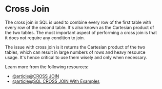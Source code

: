 # Cross Join

The cross join in SQL is used to combine every row of the first table with every row of the second table. It's also known as the Cartesian product of the two tables. The most important aspect of performing a cross join is that it does not require any condition to join.

The issue with cross join is it returns the Cartesian product of the two tables, which can result in large numbers of rows and heavy resource usage. It's hence critical to use them wisely and only when necessary.

Learn more from the following resources:

- [@article@CROSS JOIN](https://www.w3schools.com/mysql/mysql_join_cross.asp)
- [@article@SQL CROSS JOIN With Examples](https://www.sqlshack.com/sql-cross-join-with-examples/)